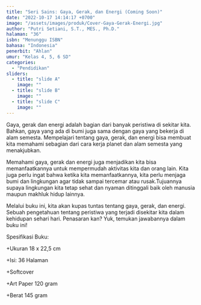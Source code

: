 ```yaml
---
title: "Seri Sains: Gaya, Gerak, dan Energi (Coming Soon)"
date: "2022-10-17 14:14:17 +0700"
image: "/assets/images/produk/Cover-Gaya-Gerak-Energi.jpg"
author: "Putri Setiani, S.T., MES., Ph.D."
halaman: "36"
isbn: "Menunggu ISBN"
bahasa: "Indonesia"
penerbit: "Ahlan"
umur: "Kelas 4, 5, 6 SD"
categories: 
  - "Pendidikan"
sliders: 
  - title: "slide A"
    image: ""
  - title: "slide B"
    image: ""
  - title: "slide C"
    image: ""
---
```


Gaya, gerak dan energi adalah bagian dari banyak peristiwa di sekitar kita. Bahkan, gaya yang ada di bumi juga sama dengan gaya yang bekerja di alam semesta.
Mempelajari tentang gaya, gerak, dan energi bisa membuat kita memahami sebagian dari cara kerja planet dan alam semesta yang menakjubkan.

Memahami gaya, gerak dan energi juga menjadikan kita bisa memanfaatkannya untuk mempermudah aktivitas kita dan orang lain. Kita juga perlu ingat bahwa ketika kita
memanfaatkannya, kita perlu menjaga bumi dan lingkungan agar tidak sampai tercemar atau rusak.Tujuannya supaya lingkungan kita tetap sehat dan nyaman ditinggali baik
oleh manusia maupun makhluk hidup lainnya.

Melalui buku ini, kita akan kupas tuntas tentang gaya, gerak, dan energi. Sebuah pengetahuan tentang peristiwa yang terjadi disekitar kita dalam kehidupan sehari
hari. Penasaran kan? Yuk, temukan jawabannya dalam buku ini!



Spesifikasi Buku:

+Ukuran 18 x 22,5 cm

+Isi: 36 Halaman

+Softcover

+Art Paper 120 gram

+Berat 145 gram


